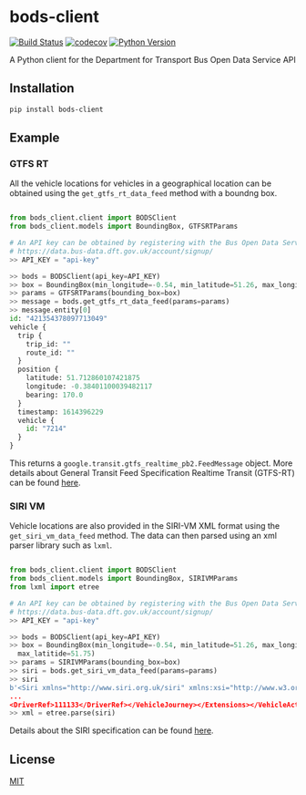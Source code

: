 # bods-client

[![Build Status](https://github.com/ciaranmccormick/python-bods-client/workflows/test/badge.svg?branch=main&event=push)](https://github.com/ciaranmccormick/python-bods-client/actions?query=workflow%3Atest)
[![codecov](https://codecov.io/gh/ciaranmccormick/python-bods-client/branch/main/graph/badge.svg)](https://codecov.io/gh/ciaranmccormick/python-bods-client)
[![Python Version](https://img.shields.io/pypi/pyversions/bods-client.svg)](https://pypi.org/project/bods-client/)

A Python client for the Department for Transport Bus Open Data Service API


## Installation

```bash
pip install bods-client
```


## Example


### GTFS RT

All the vehicle locations for vehicles in a geographical location can be obtained
using the `get_gtfs_rt_data_feed` method with a boundng box.

```python

from bods_client.client import BODSClient
from bods_client.models import BoundingBox, GTFSRTParams

# An API key can be obtained by registering with the Bus Open Data Service
# https://data.bus-data.dft.gov.uk/account/signup/
>> API_KEY = "api-key"

>> bods = BODSClient(api_key=API_KEY)
>> box = BoundingBox(min_longitude=-0.54, min_latitude=51.26, max_longitude=0.27, max_latitide=51.75)
>> params = GTFSRTParams(bounding_box=box)
>> message = bods.get_gtfs_rt_data_feed(params=params)
>> message.entity[0]
id: "421354378097713049"
vehicle {
  trip {
    trip_id: ""
    route_id: ""
  }
  position {
    latitude: 51.712860107421875
    longitude: -0.38401100039482117
    bearing: 170.0
  }
  timestamp: 1614396229
  vehicle {
    id: "7214"
  }
}

```

This returns a `google.transit.gtfs_realtime_pb2.FeedMessage` object. More details about
General Transit Feed Specification Realtime Transit (GTFS-RT) can be found
[here](https://developers.google.com/transit/gtfs-realtime/).


### SIRI VM

Vehicle locations are also provided in the SIRI-VM XML format using the
`get_siri_vm_data_feed` method. The data can then parsed using an xml
parser library such as `lxml`.

```python

from bods_client.client import BODSClient
from bods_client.models import BoundingBox, SIRIVMParams
from lxml import etree

# An API key can be obtained by registering with the Bus Open Data Service
# https://data.bus-data.dft.gov.uk/account/signup/
>> API_KEY = "api-key"

>> bods = BODSClient(api_key=API_KEY)
>> box = BoundingBox(min_longitude=-0.54, min_latitude=51.26, max_longitude=0.27, 
  max_latitide=51.75)
>> params = SIRIVMParams(bounding_box=box)
>> siri = bods.get_siri_vm_data_feed(params=params)
>> siri
b'<Siri xmlns="http://www.siri.org.uk/siri" xmlns:xsi="http://www.w3.org/2001/XMLSchema-instance" xsi:schemaLocation="http://www.siri.org.uk/siri http://www.siri.org.uk/schema/2.0/xsd/siri.xsd" version="2.0"><ServiceDelivery><ResponseTimestamp>2021-03-16T20:21:25.019277+00:00</ResponseTimestamp><ProducerRef>ItoWorld</ProducerRef><VehicleMonitoringDelivery><ResponseTimestamp>2021-03-16T20:21:25.019277+00:00</ResponseTimestamp><RequestMessageRef>d497da8c-1f05-4db0-8680-dadfb22939b5</RequestMessageRef><ValidUntil>2021-03-16T20:26:25.019277+00:00</ValidUntil>
...
<DriverRef>111133</DriverRef></VehicleJourney></Extensions></VehicleActivity></VehicleMonitoringDelivery></ServiceDelivery></Siri>'
>> xml = etree.parse(siri)
```

Details about the SIRI specification can be found [here](http://www.transmodel-cen.eu/standards/siri/).


## License

[MIT](https://github.com/ciaran.mccormick/bods-client/blob/master/LICENSE)


